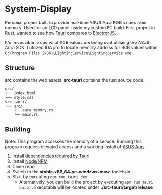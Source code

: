 # System-Display

Personal project built to provide real-time ASUS Aura RGB values from memory. Used for an LCD panel inside my custom PC build. First project in Rust, wanted to see how [Tauri](https://tauri.app/) compares to [ElectronJS](https://www.electronjs.org/).

It's impossible to see what RGB values are being sent utilizing the ASUS Aura SDK. I utilized IDA pro to locate memory address for RGB values within ```C:\Program Files (x86)\LightingService\LightingService.exe``` . 

## Structure
**src** contains the web assets. **src-tauri** contains the rust source code.
```
src/
├── index.html
└── style.css
src-tauri/
└── src/
    ├── aura_memory.rs
    └── main.rs
```

## Building

Note: This program accesses the memory of a service. Running this program requires elevated access and a working install of [ASUS Aura](https://www.asus.com/campaign/aura/us/download.php). 

1. Install dependencies [required by Tauri](https://tauri.app/v1/guides/getting-started/prerequisites)
2. Install [Node/NPM](https://nodejs.org/en/)
3. Clone repo
4. Switch to the **stable-x86_64-pc-windows-msvc** toolchain
5. Start by executing ```npm run tauri dev```
   - Alternatively, you can build the project by executing ```npm run tauri build``` . Executable will be located under **./src-tauri/target/release**